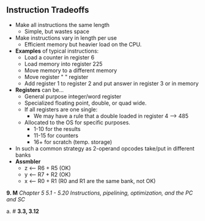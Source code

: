 ## Instruction Tradeoffs
- Make all instructions the same length
	- Simple, but wastes space
- Make instructions vary in length per use
	- Efficient memory but heavier load on the CPU.
- **Examples** of typical instructions:
	- Load a counter in register 6
	- Load memory into register 225
	- Move memory to a different memory
	- Move register " " register
	- Add register 1 to register 2 and put answer in register 3 or in memory
- **Registers** can be...
	- General purpose integer/word register
	- Specialized floating point, double, or quad wide.
	- If all registers are one single:
		- We may have a rule that a double loaded in register 4 --> 485
	- Allocated to the OS for specific purposes.
		- 1-10 for the results
		- 11-15 for counters
		- 16+ for scratch (temp. storage)
- In such a common strategy as 2-operand opcodes take/put in different banks
- **Assmbler**
	- z <-- R6 + R5     (OK)
	- y <-- R7 + R2     (OK)
	- x <-- R0 + R1     (R0 and R1 are the same bank, not OK)






**9. M** _Chapter 5 5.1 - 5.20 Instructions, pipelining, optimization, and the PC and SC_

a. # **3.3, 3.12**
